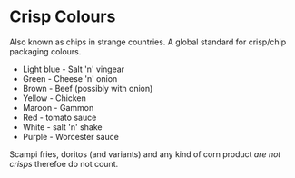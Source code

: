 # Crisp Colours
Also known as chips in strange countries.  A global standard for crisp/chip packaging colours.

* Light blue - Salt 'n' vingear
* Green - Cheese 'n' onion
* Brown - Beef (possibly with onion)
* Yellow - Chicken
* Maroon - Gammon
* Red - tomato sauce
* White - salt 'n' shake
* Purple - Worcester sauce

Scampi fries, doritos (and variants) and any kind of corn product _are not crisps_ therefoe do not count.
